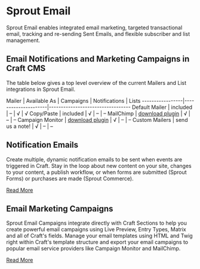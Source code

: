 # Sprout Email
Sprout Email enables integrated email marketing, targeted transactional email, tracking and re-sending Sent Emails, and flexible subscriber and list management.

## Email Notifications and Marketing Campaigns in Craft CMS

The table below gives a top level overview of the current Mailers and List integrations in Sprout Email. 

  Mailer         | Available As        | Campaigns | Notifications | Lists
-----------------|---------------------|----------------------------------
Default Mailer   | included            | –         | √             | √
Copy/Paste       | included            | √         | –             | –
MailChimp        | [download plugin]({asset:4575:url})     | √         | –             | –
Campaign Monitor | [download plugin]({asset:4576:url})     | √         | –             | –
Custom Mailers   | send us a note!     | √         | –             | –

## Notification Emails

Create multiple, dynamic notification emails to be sent when events are triggered in Craft.  Stay in the loop about new content on your site, changes to your content, a publish workflow, or when forms are submitted (Sprout Forms) or purchases are made (Sprout Commerce). 

[Read More](/craft-plugins/email/docs/notifications/notification-overview)

## Email Marketing Campaigns

Sprout Email Campaigns integrate directly with Craft Sections to help you create powerful email campaigns using Live Preview, Entry Types, Matrix and all of Craft's fields. Manage your email templates using HTML and Twig right within Craft's template structure and export your email campaigns to popular email service providers like Campaign Monitor and MailChimp. 

[Read More](/craft-plugins/email/docs/email-campaigns/campaign-overview)